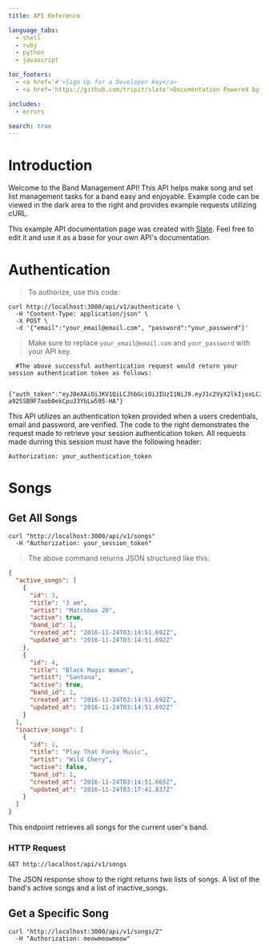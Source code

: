 ```yaml
---
title: API Reference

language_tabs:
  - shell
  - ruby
  - python
  - javascript

toc_footers:
  - <a href='#'>Sign Up for a Developer Key</a>
  - <a href='https://github.com/tripit/slate'>Documentation Powered by Slate</a>

includes:
  - errors

search: true
---
```


# Introduction

Welcome to the Band Management API! This API helps make song and set list management tasks for a band easy and enjoyable. Example code can be viewed in the dark area to the right and provides example requests utilizing cURL.

This example API documentation page was created with [Slate](https://github.com/tripit/slate). Feel free to edit it and use it as a base for your own API's documentation.

# Authentication

> To authorize, use this code:



```shell
curl http://localhost:3000/api/v1/authenticate \
  -H "Content-Type: application/json" \
  -X POST \
  -d '{"email":"your_email@email.com", "password":"your_password"}'
```


> Make sure to replace `your_email@email.com` and `your_password` with your API key.


```shell
  #The above successful authentication request would return your session authentication token as follows:

  {"auth_token":"eyJ0eXAiOiJKV1QiLCJhbGciOiJIUzI1NiJ9.eyJ1c2VyX2lkIjoxLCJleHAiOjE0ODE1OTgzNzd9.SIxAbFk64GJU-a92SSB9F7aob0ekCpuJ3YbLw595-HA"}
```

This API utilizes an authentication token provided when a users credentials, email and password, are verified. The code to the right demonstrates the request made to retrieve your session authentication token. All requests made durring this session must have the following header:

`Authorization: your_authentication_token`


# Songs

## Get All Songs


```shell
curl "http://localhost:3000/api/v1/songs"
  -H "Authorization: your_session_token"
```

> The above command returns JSON structured like this:

```json
{
  "active_songs": [
    {
      "id": 3,
      "title": "3 am",
      "artist": "Matchbox 20",
      "active": true,
      "band_id": 1,
      "created_at": "2016-11-24T03:14:51.692Z",
      "updated_at": "2016-11-24T03:14:51.692Z"
    },
    {
      "id": 4,
      "title": "Black Magic Woman",
      "artist": "Santana",
      "active": true,
      "band_id": 1,
      "created_at": "2016-11-24T03:14:51.692Z",
      "updated_at": "2016-11-24T03:14:51.692Z"
    }
  ],
  "inactive_songs": [
    {
      "id": 1,
      "title": "Play That Funky Music",
      "artist": "Wild Chery",
      "active": false,
      "band_id": 1,
      "created_at": "2016-11-24T03:14:51.665Z",
      "updated_at": "2016-11-24T03:17:41.837Z"
    }
  ]
}
```

This endpoint retrieves all songs for the current user's band.

### HTTP Request

`GET http://localhost/api/v1/songs`

The JSON response show to the right returns two lists of songs. A list of the band's active songs and a list of inactive_songs.

## Get a Specific Song

```shell
curl "http://localhost:3000/api/v1/songs/2"
  -H "Authorization: meowmeowmeow"
```
